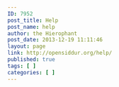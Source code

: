 ```yaml
---
ID: 7952
post_title: Help
post_name: help
author: the Hierophant
post_date: 2013-12-19 11:11:46
layout: page
link: http://opensiddur.org/help/
published: true
tags: [ ]
categories: [ ]
---
```

